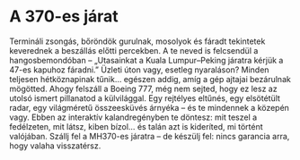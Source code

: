 # A 370-es járat

Termináli zsongás, bőröndök gurulnak, mosolyok és fáradt tekintetek keverednek a beszállás előtti percekben. A te neved is felcsendül a hangosbemondóban – „Utasainkat a Kuala Lumpur–Peking járatra kérjük a 47-es kapuhoz fáradni.” Üzleti úton vagy, esetleg nyaraláson? Minden teljesen hétköznapinak tűnik… egészen addig, amíg a gép ajtajai bezárulnak mögötted. Ahogy felszáll a Boeing 777, még nem sejted, hogy ez lesz az utolsó ismert pillanatod a külvilággal. Egy rejtélyes eltűnés, egy elsötétült radar, egy világméretű összeesküvés árnyéka – és te mindennek a közepén vagy. Ebben az interaktív kalandregényben te döntesz: mit teszel a fedélzeten, mit látsz, kiben bízol… és talán azt is kideríted, mi történt valójában. Szállj fel a MH370-es járatra – de készülj fel: nincs garancia arra, hogy valaha visszatérsz.
